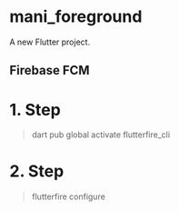 # mani_foreground

A new Flutter project.

## Firebase FCM
# 1. Step
> dart pub global activate flutterfire_cli
# 2. Step
> flutterfire configure